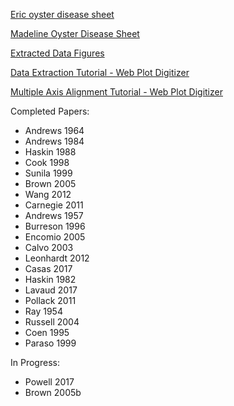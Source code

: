 [Eric oyster disease sheet](https://docs.google.com/spreadsheets/d/1OGpYrUc-wMrisQHTgNWzngZO9GpDwDuV3KPPxm1FbiA/edit#gid=1119656939)

[Madeline Oyster Disease Sheet](https://docs.google.com/spreadsheets/d/1OGpYrUc-wMrisQHTgNWzngZO9GpDwDuV3KPPxm1FbiA/edit#gid=713170865)

[Extracted Data Figures](https://drive.google.com/drive/folders/1axbNEDITSG8RdqttYBcfQtv5Wrmhkvyp)

[Data Extraction Tutorial - Web Plot Digitizer](https://drive.google.com/file/d/1TYChS9C8Lo5I-Omiuza4lkFpwKkE1XBK/view?usp=sharing) 

[Multiple Axis Alignment Tutorial - Web Plot Digitizer](https://drive.google.com/file/d/1NGAE3bks3F2vVODl5iTXJq_nwVmtSoGm/view?usp=sharing)


Completed Papers:
* Andrews 1964
* Andrews 1984
* Haskin 1988
* Cook 1998
* Sunila 1999
* Brown 2005
* Wang 2012
* Carnegie 2011
* Andrews 1957
* Burreson 1996
* Encomio 2005
* Calvo 2003
* Leonhardt 2012
* Casas 2017
* Haskin 1982
* Lavaud 2017
* Pollack 2011
* Ray 1954
* Russell 2004
* Coen 1995
* Paraso 1999

In Progress:
* Powell 2017
* Brown 2005b

